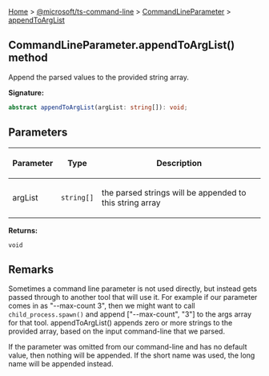 [Home](./index) &gt; [@microsoft/ts-command-line](./ts-command-line.md) &gt; [CommandLineParameter](./ts-command-line.commandlineparameter.md) &gt; [appendToArgList](./ts-command-line.commandlineparameter.appendtoarglist.md)

## CommandLineParameter.appendToArgList() method

Append the parsed values to the provided string array.

<b>Signature:</b>

```typescript
abstract appendToArgList(argList: string[]): void;
```

## Parameters

|  <p>Parameter</p> | <p>Type</p> | <p>Description</p> |
|  --- | --- | --- |
|  <p>argList</p> | <p>`string[]`</p> | <p>the parsed strings will be appended to this string array</p> |

<b>Returns:</b>

`void`

## Remarks

Sometimes a command line parameter is not used directly, but instead gets passed through to another tool that will use it. For example if our parameter comes in as "--max-count 3", then we might want to call `child_process.spawn()` and append \["--max-count", "3"\] to the args array for that tool. appendToArgList() appends zero or more strings to the provided array, based on the input command-line that we parsed.

If the parameter was omitted from our command-line and has no default value, then nothing will be appended. If the short name was used, the long name will be appended instead.

